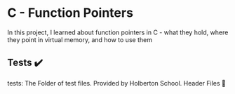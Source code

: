 <h1> C - Function Pointers </h1>
In this project, I learned about function pointers in C - what they hold, where they point in virtual memory, and how to use them

<h2> Tests ✔️ </h2>
tests: The Folder of test files. Provided by Holberton School.
Header Files 📁
